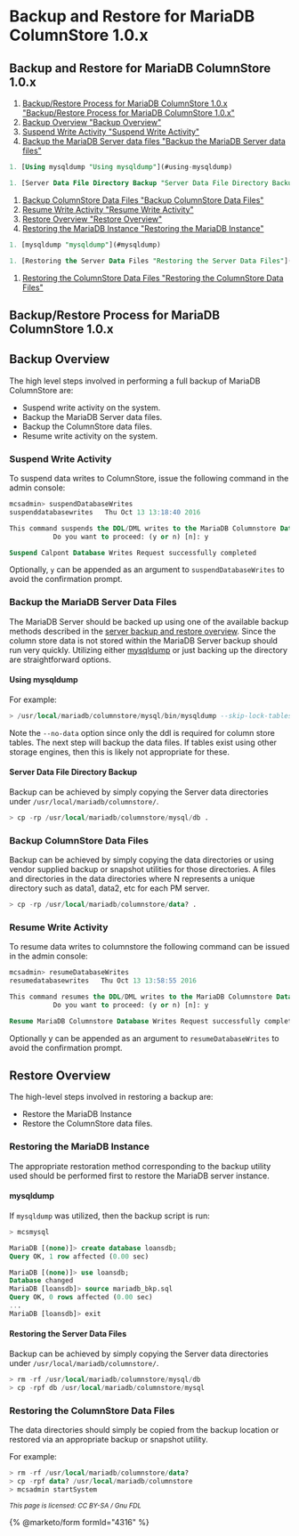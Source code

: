 # Backup and Restore for MariaDB ColumnStore 1.0.x

## Backup and Restore for MariaDB ColumnStore 1.0.x

1. [Backup/Restore Process for MariaDB ColumnStore 1.0.x "Backup/Restore Process for MariaDB ColumnStore 1.0.x"](backup-and-restore-for-mariadb-columnstore-10x.md#backuprestore-process-for-mariadb-columnstore-10x)
2. [Backup Overview "Backup Overview"](backup-and-restore-for-mariadb-columnstore-10x.md#backup-overview)
3. [Suspend Write Activity "Suspend Write Activity"](backup-and-restore-for-mariadb-columnstore-10x.md#suspend-write-activity)
4. [Backup the MariaDB Server data files "Backup the MariaDB Server data files"](backup-and-restore-for-mariadb-columnstore-10x.md#backup-the-mariadb-server-data-files)

```sql
1. [Using mysqldump "Using mysqldump"](#using-mysqldump)
```

```sql
1. [Server Data File Directory Backup "Server Data File Directory Backup"](#server-data-file-directory-backup)
```

1. [Backup ColumnStore Data Files "Backup ColumnStore Data Files"](backup-and-restore-for-mariadb-columnstore-10x.md#backup-columnstore-data-files)
2. [Resume Write Activity "Resume Write Activity"](backup-and-restore-for-mariadb-columnstore-10x.md#resume-write-activity)
3. [Restore Overview "Restore Overview"](backup-and-restore-for-mariadb-columnstore-10x.md#restore-overview)
4. [Restoring the MariaDB Instance "Restoring the MariaDB Instance"](backup-and-restore-for-mariadb-columnstore-10x.md#restoring-the-mariadb-instance)

```sql
1. [mysqldump "mysqldump"](#mysqldump)
```

```sql
1. [Restoring the Server Data Files "Restoring the Server Data Files"](#restoring-the-server-data-files)
```

1. [Restoring the ColumnStore Data Files "Restoring the ColumnStore Data Files"](backup-and-restore-for-mariadb-columnstore-10x.md#restoring-the-columnstore-data-files)

## Backup/Restore Process for MariaDB ColumnStore 1.0.x

## Backup Overview

The high level steps involved in performing a full backup of MariaDB ColumnStore are:

* Suspend write activity on the system.
* Backup the MariaDB Server data files.
* Backup the ColumnStore data files.
* Resume write activity on the system.

### Suspend Write Activity

To suspend data writes to ColumnStore, issue the following command in the admin console:

```sql
mcsadmin> suspendDatabaseWrites
suspenddatabasewrites   Thu Oct 13 13:18:40 2016

This command suspends the DDL/DML writes to the MariaDB Columnstore Database
           Do you want to proceed: (y or n) [n]: y

Suspend Calpont Database Writes Request successfully completed
```

Optionally, `y` can be appended as an argument to `suspendDatabaseWrites` to avoid the confirmation prompt.

### Backup the MariaDB Server Data Files

The MariaDB Server should be backed up using one of the available backup methods described in the [server backup and restore overview](https://app.gitbook.com/s/SsmexDFPv2xG2OTyO5yV/server-usage/backup-and-restore/backup-and-restore-overview). Since the column store data is not stored within the MariaDB Server backup should run very quickly. Utilizing either [mysqldump](https://app.gitbook.com/s/SsmexDFPv2xG2OTyO5yV/clients-and-utilities/legacy-clients-and-utilities/mysqldump) or just backing up the directory are straightforward options.

#### Using mysqldump

For example:

```sql
> /usr/local/mariadb/columnstore/mysql/bin/mysqldump --skip-lock-tables --no-data loansdb > mariadb_bkp.sql
```

Note the `--no-data` option since only the ddl is required for column store tables. The next step will backup the data files. If tables exist using other storage engines, then this is likely not appropriate for these.

#### Server Data File Directory Backup

Backup can be achieved by simply copying the Server data directories under `/usr/local/mariadb/columnstore/`.

```sql
> cp -rp /usr/local/mariadb/columnstore/mysql/db .
```

### Backup ColumnStore Data Files

Backup can be achieved by simply copying the data directories or using vendor supplied backup or snapshot utilities for those directories. A files and directories in the data directories where N represents a unique directory such as data1, data2, etc for each PM server.

```sql
> cp -rp /usr/local/mariadb/columnstore/data? .
```

### Resume Write Activity

To resume data writes to columnstore the following command can be issued in the admin console:

```sql
mcsadmin> resumeDatabaseWrites
resumedatabasewrites   Thu Oct 13 13:58:55 2016

This command resumes the DDL/DML writes to the MariaDB Columnstore Database
           Do you want to proceed: (y or n) [n]: y

Resume MariaDB Columnstore Database Writes Request successfully completed
```

Optionally y can be appended as an argument to `resumeDatabaseWrites` to avoid the confirmation prompt.

## Restore Overview

The high-level steps involved in restoring a backup are:

* Restore the MariaDB Instance
* Restore the ColumnStore data files.

### Restoring the MariaDB Instance

The appropriate restoration method corresponding to the backup utility used should be performed first to restore the MariaDB server instance.

#### mysqldump

If `mysqldump` was utilized, then the backup script is run:

```sql
> mcsmysql

MariaDB [(none)]> create database loansdb;
Query OK, 1 row affected (0.00 sec)

MariaDB [(none)]> use loansdb;
Database changed
MariaDB [loansdb]> source mariadb_bkp.sql
Query OK, 0 rows affected (0.00 sec)
...
MariaDB [loansdb]> exit
```

#### Restoring the Server Data Files

Backup can be achieved by simply copying the Server data directories under `/usr/local/mariadb/columnstore/`.

```sql
> rm -rf /usr/local/mariadb/columnstore/mysql/db
> cp -rpf db /usr/local/mariadb/columnstore/mysql
```

### Restoring the ColumnStore Data Files

The data directories should simply be copied from the backup location or restored via an appropriate backup or snapshot utility.&#x20;

For example:

```sql
> rm -rf /usr/local/mariadb/columnstore/data?
> cp -rpf data? /usr/local/mariadb/columnstore
> mcsadmin startSystem
```

<sub>_This page is licensed: CC BY-SA / Gnu FDL_</sub>

{% @marketo/form formId="4316" %}
